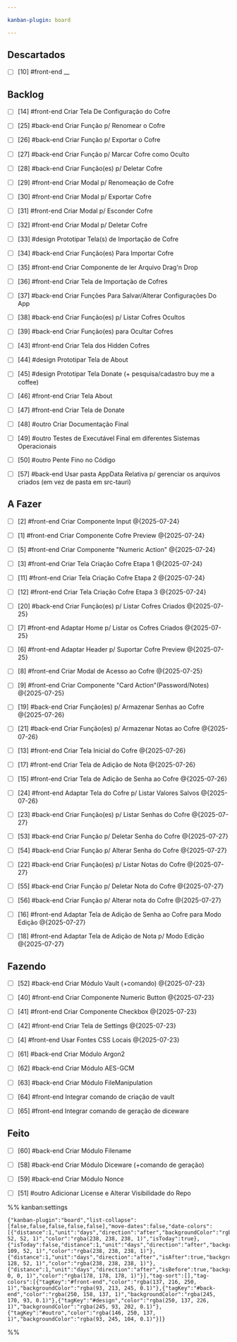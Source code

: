 ```yaml
---

kanban-plugin: board

---
```


## Descartados

- [ ] [10] #front-end __


## Backlog

- [ ] [14] #front-end  Criar Tela De Configuração do Cofre
- [ ] [25] #back-end Criar Função p/ Renomear o Cofre
- [ ] [26] #back-end Criar Função p/ Exportar o Cofre
- [ ] [27] #back-end Criar Função p/ Marcar Cofre como Oculto
- [ ] [28] #back-end Criar Função(es) p/ Deletar Cofre
- [ ] [29] #front-end Criar Modal p/ Renomeação de Cofre
- [ ] [30] #front-end Criar Modal p/ Exportar Cofre
- [ ] [31] #front-end Criar Modal p/ Esconder Cofre
- [ ] [32] #front-end Criar Modal p/ Deletar Cofre
- [ ] [33] #design Prototipar Tela(s) de Importação de Cofre
- [ ] [34] #back-end Criar Função(es) Para Importar Cofre
- [ ] [35] #front-end Criar Componente de ler Arquivo Drag'n Drop
- [ ] [36] #front-end  Criar Tela de Importação de Cofres
- [ ] [37] #back-end Criar Funções Para Salvar/Alterar Configurações Do App
- [ ] [38] #back-end  Criar Função(es) p/ Listar Cofres Ocultos
- [ ] [39] #back-end Criar Função(es) para Ocultar Cofres
- [ ] [43] #front-end Criar Tela dos Hidden Cofres
- [ ] [44] #design Prototipar Tela de About
- [ ] [45] #design Prototipar Tela Donate (+ pesquisa/cadastro buy me a coffee)
- [ ] [46] #front-end Criar Tela About
- [ ] [47] #front-end Criar Tela de Donate
- [ ] [48] #outro Criar Documentação Final
- [ ] [49] #outro Testes de Executável Final em diferentes Sistemas Operacionais
- [ ] [50] #outro Pente Fino no Código
- [ ] [57] #back-end Usar pasta AppData Relativa p/ gerenciar os arquivos criados (em vez de pasta em src-tauri)


## A Fazer

- [ ] [2] #front-end  Criar Componente Input @{2025-07-24}
- [ ] [1] #front-end Criar Componente Cofre Preview @{2025-07-24}
- [ ] [5] #front-end Criar Componente "Numeric Action" @{2025-07-24}
- [ ] [3] #front-end Criar Tela Criação Cofre Etapa 1 @{2025-07-24}
- [ ] [11] #front-end  Criar Tela Criação Cofre Etapa 2 @{2025-07-24}
- [ ] [12] #front-end  Criar Tela Criação Cofre Etapa 3 @{2025-07-24}
- [ ] [20] #back-end Criar Função(es) p/ Listar Cofres Criados @{2025-07-25}
- [ ] [7] #front-end  Adaptar Home p/ Listar os Cofres Criados @{2025-07-25}
- [ ] [6] #front-end  Adaptar Header p/ Suportar Cofre Preview @{2025-07-25}
- [ ] [8] #front-end  Criar Modal de Acesso ao Cofre @{2025-07-25}
- [ ] [9] #front-end  Criar Componente "Card Action"(Password/Notes) @{2025-07-25}
- [ ] [19] #back-end Criar Função(es) p/ Armazenar Senhas ao Cofre @{2025-07-26}
- [ ] [21] #back-end Criar Função(es) p/ Armazenar Notas ao Cofre @{2025-07-26}
- [ ] [13] #front-end  Criar Tela Inicial do Cofre @{2025-07-26}
- [ ] [17] #front-end Criar Tela de Adição de Nota @{2025-07-26}
- [ ] [15] #front-end  Criar Tela de Adição de Senha ao Cofre @{2025-07-26}
- [ ] [24] #front-end Adaptar Tela do Cofre p/ Listar Valores Salvos @{2025-07-26}
- [ ] [23] #back-end Criar Função(es) p/ Listar Senhas do Cofre @{2025-07-27}
- [ ] [53] #back-end Criar Função p/ Deletar Senha do Cofre @{2025-07-27}
- [ ] [54] #back-end Criar Função p/ Alterar Senha do Cofre @{2025-07-27}
- [ ] [22] #back-end Criar Função(es) p/ Listar Notas do Cofre @{2025-07-27}
- [ ] [55] #back-end Criar Função p/ Deletar Nota do Cofre @{2025-07-27}
- [ ] [56] #back-end Criar Função p/ Alterar nota do Cofre @{2025-07-27}
- [ ] [16] #front-end  Adaptar Tela de Adição de Senha ao Cofre para Modo Edição @{2025-07-27}
- [ ] [18] #front-end Adaptar Tela de Adição de Nota p/ Modo Edição @{2025-07-27}


## Fazendo

- [ ] [52] #back-end Criar Módulo Vault (+comando) @{2025-07-23}
- [ ] [40] #front-end Criar Componente Numeric Button @{2025-07-23}
- [ ] [41] #front-end Criar Componente Checkbox @{2025-07-23}
- [ ] [42] #front-end Criar Tela de Settings @{2025-07-23}
- [ ] [4] #front-end Usar Fontes CSS Locais @{2025-07-23}
- [ ] [61] #back-end Criar Módulo Argon2
- [ ] [62] #back-end Criar Módulo AES-GCM
- [ ] [63] #back-end Criar Módulo FileManipulation
- [ ] [64] #front-end Integrar comando de criação de vault
- [ ] [65] #front-end Integrar comando de geração de diceware


## Feito

- [ ] [60] #back-end Criar Módulo Filename
- [ ] [58] #back-end Criar Módulo Diceware (+comando de geração)
- [ ] [59] #back-end Criar Módulo Nonce
- [ ] [51] #outro Adicionar License e Alterar Visibilidade do Repo




%% kanban:settings
```
{"kanban-plugin":"board","list-collapse":[false,false,false,false,false],"move-dates":false,"date-colors":[{"distance":1,"unit":"days","direction":"after","backgroundColor":"rgba(128, 52, 52, 1)","color":"rgba(238, 238, 238, 1)","isToday":true},{"isToday":false,"distance":1,"unit":"days","direction":"after","backgroundColor":"rgba(128, 109, 52, 1)","color":"rgba(238, 238, 238, 1)"},{"distance":1,"unit":"days","direction":"after","isAfter":true,"backgroundColor":"rgba(54, 128, 52, 1)","color":"rgba(238, 238, 238, 1)"},{"distance":1,"unit":"days","direction":"after","isBefore":true,"backgroundColor":"rgba(0, 0, 0, 1)","color":"rgba(178, 178, 178, 1)"}],"tag-sort":[],"tag-colors":[{"tagKey":"#front-end","color":"rgba(137, 216, 250, 1)","backgroundColor":"rgba(93, 213, 245, 0.1)"},{"tagKey":"#back-end","color":"rgba(250, 158, 137, 1)","backgroundColor":"rgba(245, 170, 93, 0.1)"},{"tagKey":"#design","color":"rgba(250, 137, 226, 1)","backgroundColor":"rgba(245, 93, 202, 0.1)"},{"tagKey":"#outro","color":"rgba(146, 250, 137, 1)","backgroundColor":"rgba(93, 245, 104, 0.1)"}]}
```
%%
